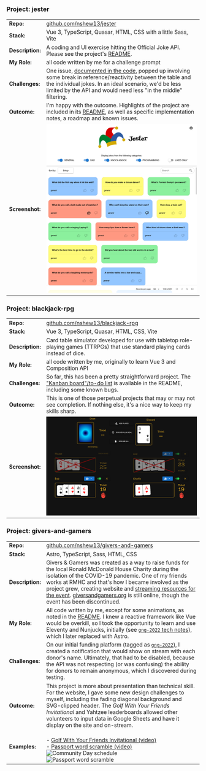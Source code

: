 ### Project: jester

|                  |                                                                                                                                                                                                                                                                                                                                                                   |
|------------------|-------------------------------------------------------------------------------------------------------------------------------------------------------------------------------------------------------------------------------------------------------------------------------------------------------------------------------------------------------------------| 
| **Repo:**        | [github.com/nshew13/jester](https://github.com/nshew13/jester)                                                                                                                                                                                                                                                                                                    |
| **Stack:**       | Vue 3, TypeScript, Quasar, HTML, CSS with a little Sass, Vite                                                                                                                                                                                                                                                                                                     |
| **Description:** | A coding and UI exercise hitting the Official Joke API. Please see the project's [README](https://github.com/nshew13/jester/tree/main?tab=readme-ov-file#jester).                                                                                                                                                                                                 |
| **My Role:**     | all code written by me for a challenge prompt                                                                                                                                                                                                                                                                                                                     |
| **Challenges:**  | One issue, [documented in the code](https://github.com/nshew13/jester/blob/1f6b68216bbdeed06a711659e990f30bfd64a639/src/components/JokeList.vue#L74-L92), popped up involving some break in reference/reactivity between the table and the individual jokes. In an ideal scenario, we'd be less limited by the API and would need less "in the middle" filtering. |
| **Outcome:**     | I'm happy with the outcome. Highlights of the project are included in its [README](https://github.com/nshew13/jester/tree/main?tab=readme-ov-file#implementation-highlights), as well as specific implementation notes, a roadmap and known issues.                                                                                                               |
| **Screenshot:**  | ![jester](https://raw.githubusercontent.com/nshew13/jester/main/app-screenshot.png)                                                                                                                                                                                                                                                                               |

### Project: blackjack-rpg

|                  |                                                                                                                                                                                                                   |
|------------------|-------------------------------------------------------------------------------------------------------------------------------------------------------------------------------------------------------------------| 
| **Repo:**        | [github.com/nshew13/blackjack-rpg](https://github.com/nshew13/blackjack-rpg)                                                                                                                                      |
| **Stack:**       | Vue 3, TypeScript, Quasar, HTML, CSS, Vite                                                                                                                                                                        |
| **Description:** | Card table simulator developed for use with tabletop role-playing games (TTRPGs) that use standard playing cards instead of dice.                                                                                 |
| **My Role:**     | all code written by me, originally to learn Vue 3 and Composition API                                                                                                                                             |
| **Challenges:**  | So far, this has been a pretty straightforward project. The ["Kanban board"/to-do list](https://github.com/nshew13/blackjack-rpg?tab=readme-ov-file#to-do) is available in the README, including some known bugs. |
| **Outcome:**     | This is one of those perpetual projects that may or may not see completion. If nothing else, it's a nice way to keep my skills sharp.                                                                             |
| **Screenshot:**  | ![blackjack](https://raw.githubusercontent.com/nshew13/blackjack-rpg/main/screenshot.png)                                                                                                                         |

### Project: givers-and-gamers

|                  |                                                                                                                                                                                                                                                                                                                                                                                                                                                                                                                                                                             |
|------------------|-----------------------------------------------------------------------------------------------------------------------------------------------------------------------------------------------------------------------------------------------------------------------------------------------------------------------------------------------------------------------------------------------------------------------------------------------------------------------------------------------------------------------------------------------------------------------------| 
| **Repo:**        | [github.com/nshew13/givers-and-gamers](https://github.com/nshew13/givers-and-gamers)                                                                                                                                                                                                                                                                                                                                                                                                                                                                                        |
| **Stack:**       | Astro, TypeScript, Sass, HTML, CSS                                                                                                                                                                                                                                                                                                                                                                                                                                                                                                                                          |
| **Description:** | Givers & Gamers was created as a way to raise funds for the local Ronald McDonald House Charity during the isolation of the COVID-19 pandemic. One of my friends works at RMHC and that's how I became involved as the project grew, creating website and [streaming resources for the event](https://www.giversandgamers.org/streamer-kit/). [giversandgamers.org](https://giversandgamers.org/) is still online, though the event has been discontinued.                                                                                                                  
| **My Role:**     | All code written by me, except for some animations, as noted in the [README](https://github.com/nshew13/givers-and-gamers?tab=readme-ov-file#attribution). I knew a reactive framework like Vue would be overkill, so I took the opportunity to learn and use Eleventy and Nunjucks, initially (see [`gng-2022` tech notes](https://github.com/nshew13/givers-and-gamers/blob/24704603b52ff8291a1a16dfe7b03dc9251d47bf/tech-notes.md)), which I later replaced with Astro.                                                                                                  |
| **Challenges:**  | On our initial funding platform (tagged as [`gng-2022`](https://github.com/nshew13/givers-and-gamers/tree/24704603b52ff8291a1a16dfe7b03dc9251d47bf)), I created a notification that would show on stream with each donor's name. Ultimately, that had to be disabled, because the API was not respecting (or was confusing) the ability for donors to remain anonymous, which I discovered during testing.                                                                                                                                                                  |
| **Outcome:**     | This project is more about presentation than technical skill. For the website, I gave some new design challenges to myself, including the fading diagonal background and SVG-clipped header. The *Golf With Your Friends Invitational* and Yahtzee leaderboards allowed other volunteers to input data in Google Sheets and have it display on the site and on-stream.                                                                                                                                                                                                      |
| **Examples:**    | <br/> - [Golf With Your Friends Invitational (video)](https://raw.githubusercontent.com/nshew13/givers-and-gamers/main/examples/GWYF-Invitational.mp4)<br/> - [Passport word scramble (video)](https://raw.githubusercontent.com/nshew13/givers-and-gamers/main/examples/Passport-word-scramble.mp4)<br/>![Community Day schedule](https://raw.githubusercontent.com/nshew13/givers-and-gamers/main/examples/Community-Day-schedule.png)<br/>![Passport word scramble](https://raw.githubusercontent.com/nshew13/givers-and-gamers/main/examples/Passport-word-scramble.png) |
